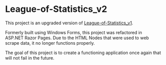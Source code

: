 # League-of-Statistics_v2
This project is an upgraded version of [League-of-Statistics_v1](https://github.com/domstrevino/League-of-Statistics_v1).

Formerly built using Windows Forms, this project was refactored in ASP.NET Razor Pages. Due to the HTML Nodes that were used to web scrape data, it no longer functions properly.

The goal of this project is to create a functioning application once again that will not fail in the future.

